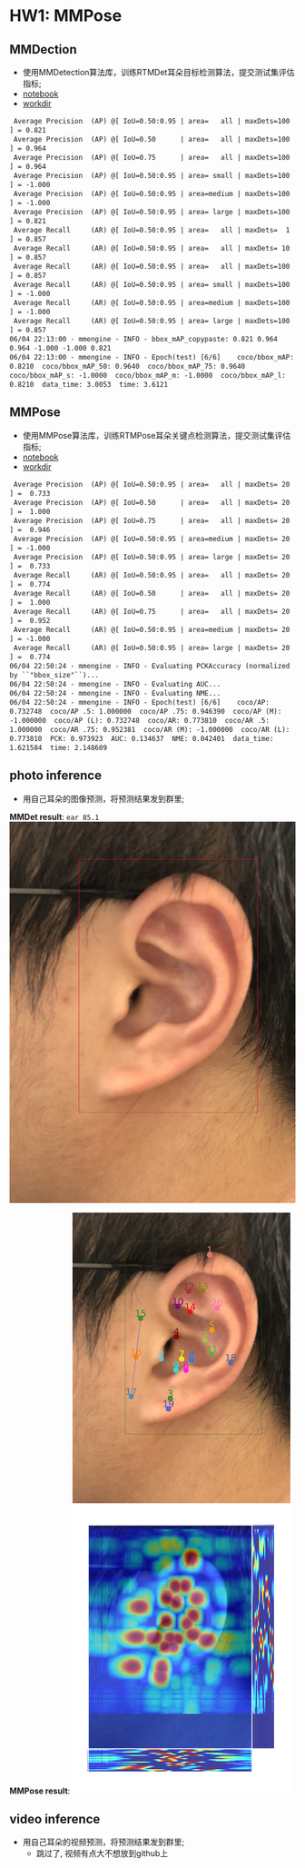 # HW1: MMPose

## MMDection

- 使用MMDetection算法库，训练RTMDet耳朵目标检测算法，提交测试集评估指标;
- [notebook](./MMDet_RTMDet.ipynb)
- [workdir](./MMDet_RTMDet)

```text
 Average Precision  (AP) @[ IoU=0.50:0.95 | area=   all | maxDets=100 ] = 0.821
 Average Precision  (AP) @[ IoU=0.50      | area=   all | maxDets=100 ] = 0.964
 Average Precision  (AP) @[ IoU=0.75      | area=   all | maxDets=100 ] = 0.964
 Average Precision  (AP) @[ IoU=0.50:0.95 | area= small | maxDets=100 ] = -1.000
 Average Precision  (AP) @[ IoU=0.50:0.95 | area=medium | maxDets=100 ] = -1.000
 Average Precision  (AP) @[ IoU=0.50:0.95 | area= large | maxDets=100 ] = 0.821
 Average Recall     (AR) @[ IoU=0.50:0.95 | area=   all | maxDets=  1 ] = 0.857
 Average Recall     (AR) @[ IoU=0.50:0.95 | area=   all | maxDets= 10 ] = 0.857
 Average Recall     (AR) @[ IoU=0.50:0.95 | area=   all | maxDets=100 ] = 0.857
 Average Recall     (AR) @[ IoU=0.50:0.95 | area= small | maxDets=100 ] = -1.000
 Average Recall     (AR) @[ IoU=0.50:0.95 | area=medium | maxDets=100 ] = -1.000
 Average Recall     (AR) @[ IoU=0.50:0.95 | area= large | maxDets=100 ] = 0.857
06/04 22:13:00 - mmengine - INFO - bbox_mAP_copypaste: 0.821 0.964 0.964 -1.000 -1.000 0.821
06/04 22:13:00 - mmengine - INFO - Epoch(test) [6/6]    coco/bbox_mAP: 0.8210  coco/bbox_mAP_50: 0.9640  coco/bbox_mAP_75: 0.9640  coco/bbox_mAP_s: -1.0000  coco/bbox_mAP_m: -1.0000  coco/bbox_mAP_l: 0.8210  data_time: 3.0053  time: 3.6121
```

## MMPose

- 使用MMPose算法库，训练RTMPose耳朵关键点检测算法，提交测试集评估指标;
- [notebook](./MMPose_RTMPose.ipynb)
- [workdir](./MMPose_RTMPose)

```text
 Average Precision  (AP) @[ IoU=0.50:0.95 | area=   all | maxDets= 20 ] =  0.733
 Average Precision  (AP) @[ IoU=0.50      | area=   all | maxDets= 20 ] =  1.000
 Average Precision  (AP) @[ IoU=0.75      | area=   all | maxDets= 20 ] =  0.946
 Average Precision  (AP) @[ IoU=0.50:0.95 | area=medium | maxDets= 20 ] = -1.000
 Average Precision  (AP) @[ IoU=0.50:0.95 | area= large | maxDets= 20 ] =  0.733
 Average Recall     (AR) @[ IoU=0.50:0.95 | area=   all | maxDets= 20 ] =  0.774
 Average Recall     (AR) @[ IoU=0.50      | area=   all | maxDets= 20 ] =  1.000
 Average Recall     (AR) @[ IoU=0.75      | area=   all | maxDets= 20 ] =  0.952
 Average Recall     (AR) @[ IoU=0.50:0.95 | area=medium | maxDets= 20 ] = -1.000
 Average Recall     (AR) @[ IoU=0.50:0.95 | area= large | maxDets= 20 ] =  0.774
06/04 22:50:24 - mmengine - INFO - Evaluating PCKAccuracy (normalized by ``"bbox_size"``)...
06/04 22:50:24 - mmengine - INFO - Evaluating AUC...
06/04 22:50:24 - mmengine - INFO - Evaluating NME...
06/04 22:50:24 - mmengine - INFO - Epoch(test) [6/6]    coco/AP: 0.732748  coco/AP .5: 1.000000  coco/AP .75: 0.946390  coco/AP (M): -1.000000  coco/AP (L): 0.732748  coco/AR: 0.773810  coco/AR .5: 1.000000  coco/AR .75: 0.952381  coco/AR (M): -1.000000  coco/AR (L): 0.773810  PCK: 0.973923  AUC: 0.134637  NME: 0.042401  data_time: 1.621584  time: 2.148609
```

## photo inference

- 用自己耳朵的图像预测，将预测结果发到群里;

**MMDet result**: `ear 85.1`
![MMDet_mydata](./MMDet_RTMDet/outputs/vis/right_ear_lr_inv.jpg)


**MMPose result**:
![MMPose_mydata](./MMPose_RTMPose/outputs/vis/right_ear_lr_inv.jpg)


## video inference

- 用自己耳朵的视频预测，将预测结果发到群里;
    - 跳过了, 视频有点大不想放到github上


